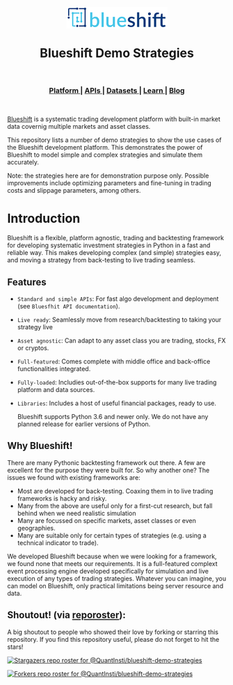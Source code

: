 <p align="center">
  <a href="https://quantra-blueshift.quantinsti.com/"><img align="center" src="resource/logo.png"></a>
</p>

<h1 align="center">Blueshift Demo Strategies</h1>
<br>

<div align="center">
  <h3>
    <a href="https://blueshift.quantinsti.com">
      Platform
    </a>
    <span> | </span>
    <a href="https://blueshift.quantinsti.com/api-docs/introduction.html">
      APIs
    </a>
    <span> | </span>
    <a href="https://blueshift.quantinsti.com/docs/dataset">
      Datasets
    </a>
    <span> | </span>
    <a href="https://quantra.quantinsti.com/courses">
      Learn
    </a>
    <span> | </span>
    <a href="https://www.quantinsti.com/blog/">
      Blog
    </a>
  </h3>
</div>

<br/>

[Blueshift](https://blueshift.quantinsti.com/) is a systematic trading development platform with built-in market data covernig multiple markets and asset classes.

This repository lists a number of demo strategies to show the use cases of the
Blueshift development platform. This demonstrates the power of Blueshift to model
simple and complex strategies and simulate them accurately.

Note: the strategies here are for demonstration purpose only. Possible 
improvements include optimizing parameters and fine-tuning in trading 
costs and slippage parameters, among others.

Introduction
============

Blueshift is a flexible, platform agnostic, trading and backtesting framework
for developing systematic investment strategies in Python in a fast and 
reliable way. This makes developing complex (and simple) strategies easy, 
and moving a strategy from back-testing to live trading seamless.

Features
--------

* `Standard and simple APIs`: For fast algo development and deployment (see `Bluesfhit API documentation`).
* `Live ready`: Seamlessly move from research/backtesting to taking your strategy live
* `Asset agnostic`: Can adapt to any asset class you are trading, stocks, FX or cryptos.
* `Full-featured`: Comes complete with middle office and back-office functionalities integrated.
* `Fully-loaded`: Includies out-of-the-box supports for many live trading platform and data sources.
* `Libraries`: Includes a host of useful financial packages, ready to use.
    
    
    Blueshift supports Python 3.6 and newer only. We do not have any 
    planned release for earlier versions of Python.  
    
Why Blueshift!
--------------

There are many Pythonic backtesting framework out there. A few are 
excellent for the purpose they were built for. So why another one? The 
issues we found with existing frameworks are:

* Most are developed for back-testing. Coaxing them in to live trading frameworks is hacky and risky.
* Many from the above are useful only for a first-cut research, but fall behind when we need realistic simulation
* Many are focussed on specific markets, asset classes or even geographies.
* Many are suitable only for certain types of strategies (e.g. using a technical indicator to trade).

We developed Blueshift because when we were looking for a framework, we 
found none that meets our requirements. It is a full-featured complext event 
processing engine developed specifically for simulation and live execution of 
any types of trading strategies. Whatever you can imagine, you can model on 
Blueshift, only practical limitations being server resource and data.

Shoutout! (via <a href='https://reporoster.com/' target=_blank>reporoster</a>):
-------------------------------------------------------------------------------
A big shoutout to people who showed their love by forking or starring this 
repository. If you find this repository useful, please do not forget to hit 
the stars!

[![Stargazers repo roster for @QuantInsti/blueshift-demo-strategies](https://reporoster.com/stars/QuantInsti/blueshift-demo-strategies)](https://github.com/QuantInsti/blueshift-demo-strategies/stargazers)


[![Forkers repo roster for @QuantInsti/blueshift-demo-strategies](https://reporoster.com/forks/QuantInsti/blueshift-demo-strategies)](https://github.com/QuantInsti/blueshift-demo-strategies/network/members)